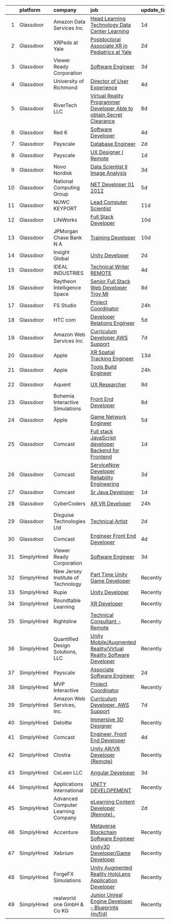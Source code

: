 

|    | platform    | company                            | job                                                                                                                                                                                                                                                                                                                                                                                                                                                                                                                                                                                                                                                                                                                                                                                                                                                                                                                                                                                                                                                                                                                                                                                                                                                                                                                                                                                                                                                                                                                                                                                                                       | update_time   | location                |
|---:|:------------|:-----------------------------------|:--------------------------------------------------------------------------------------------------------------------------------------------------------------------------------------------------------------------------------------------------------------------------------------------------------------------------------------------------------------------------------------------------------------------------------------------------------------------------------------------------------------------------------------------------------------------------------------------------------------------------------------------------------------------------------------------------------------------------------------------------------------------------------------------------------------------------------------------------------------------------------------------------------------------------------------------------------------------------------------------------------------------------------------------------------------------------------------------------------------------------------------------------------------------------------------------------------------------------------------------------------------------------------------------------------------------------------------------------------------------------------------------------------------------------------------------------------------------------------------------------------------------------------------------------------------------------------------------------------------------------|:--------------|:------------------------|
|  1 | Glassdoor   | Amazon Data Services  Inc          | [Head  Learning Technology  Data Center Learning](https://www.glassdoor.com/partner/jobListing.htm?pos=127&ao=1136043&s=58&guid=000001819ec33a90aba4176305966c6a&src=GD_JOB_AD&t=SR&vt=w&cs=1_b58d51be&cb=1656226004059&jobListingId=1007962171167&jrtk=3-0-1g6fc6em6i6jg801-1g6fc6emok262800-c3cea58844fc9066-)                                                                                                                                                                                                                                                                                                                                                                                                                                                                                                                                                                                                                                                                                                                                                                                                                                                                                                                                                                                                                                                                                                                                                                                                                                                                                                          | 1d            | Remote                  |
|  2 | Glassdoor   | XRPeds at Yale                     | [Postdoctoral Associate   XR in Pediatrics at Yale](https://www.glassdoor.com/partner/jobListing.htm?pos=105&ao=1110586&s=58&guid=000001819ec33a90aba4176305966c6a&src=GD_JOB_AD&t=SR&vt=w&ea=1&cs=1_73b2371c&cb=1656226004056&jobListingId=1007959266389&cpc=AECEB822CA110EBC&jrtk=3-0-1g6fc6em6i6jg801-1g6fc6emok262800-e38aed6658d86156--6NYlbfkN0DPP40qxCL1qHr2raDLGuMWoeEWW_SwjW5mDaOAY4nlu9E2GcsJ9CnuIG3CCGKMyfTqlGKchqxjCHb1uDXaRe5Qj7Qr1pOvBKey9YZm2rNt4nbX7rtpyk6s6qE3Ok5CMgcS8lvveLmjj993SCWOteAvAFBCutBKNaHyHIGwvpd07UwM5ixpzKiHPeFJK4dXO_TtEz1R7WhiYqk6OiFOiKx4oarzWxaPhpW5h-Jk6pCOkbdWzY7kCMKlK-teQdFXgn6LRoc9izMNaBBywvYy_laci-y2SEb1xH0GDC_Fhm-Li0LYOnRsGyj57X-SBDylk3dIIAJezM40-aP8bTcL4MBQtU-r9mGd3uDt6QH4xC9mU8U1F0Va4bt8ZwdI81yKW9ZJed0pTwME1i98VKJSXHYEK1H8MuaHg-FOPJrAkNJoY5DqhGn-BNdR2kt8dkHz3xueiJ6wd_n-a0Zw_vyNhd388bPzTaKEZxZ2_d6ozFugWuoUv4tSnoeo0SHSahbSv_ubJi-WdT14f4lTz7LfZfEEElblNYjtVXo%3D)                                                                                                                                                                                                                                                                                                                                                                                                                                                                                                                                                                                                                                                                                                | 2d            | New Haven, CT           |
|  3 | Glassdoor   | Viewer Ready Corporation           | [Software Engineer](https://www.glassdoor.com/partner/jobListing.htm?pos=102&ao=1110586&s=58&guid=000001819ec33a90aba4176305966c6a&src=GD_JOB_AD&t=SR&vt=w&ea=1&cs=1_afd6073c&cb=1656226004056&jobListingId=1007956937544&cpc=71D4EE06E32D485A&jrtk=3-0-1g6fc6em6i6jg801-1g6fc6emok262800-b14a5439d162e9cd--6NYlbfkN0DWTqyOufc63qST1NVjci59GSIBr6Mm3uFeI2AzSXhDx4MF9Cz_liLfHImpTQB3O1J8ea1lJOQVEDIWZls7U9xEt_qAtyw256Tse0h14N-JyRwRH2ZGfPidPf_qR758WXP_q73MtLFl8dXlr72WXD8-zok-xpP212Nop2eSPZY6Uah286RZFEQ1YQYy0mWEDqtQyRU837eFfqjI3AYE7SxkBSCBrpTcQP6F-pvirnobdSJMvrIgkC3C1O2cjbTdNtBfd_tHT-KMAlOouHGwC39GOtDvgdrV6r4pEeM2Hatz9UD6rhQzn_A7xaL2_bNFyQ0NAUqawixWuEsqz9DpPkpRmcmB0seJ2LAl7LQlr9n8cfsOH25NNVdDzu42Cq1Fut_sqohuSfLGoofOMgdKS74ulNgfewp9kE2zYLz6r99mYD_IlxRD38hZFfYOfHz0VsoVLNu_K-P0ZIv2mtcg6wDjb8koNkemXKMaOfguF1YJe8JioVLbc89v8I3UbMjzVO-Xjoy7emyb9A%3D%3D)                                                                                                                                                                                                                                                                                                                                                                                                                                                                                                                                                                                                                                                                                                                                                  | 3d            | Texas                   |
|  4 | Glassdoor   | University of Richmond             | [Director of User Experience](https://www.glassdoor.com/partner/jobListing.htm?pos=106&ao=1110586&s=58&guid=000001819ec33a90aba4176305966c6a&src=GD_JOB_AD&t=SR&vt=w&cs=1_57ec0670&cb=1656226004056&jobListingId=1007954117905&cpc=0C1A14C72F2C651E&jrtk=3-0-1g6fc6em6i6jg801-1g6fc6emok262800-771d0023974eab36--6NYlbfkN0B4rZm5z_hx-StMuau8L_CkQ17CUpFrlepinLuWzihKphy1kiApdNXPq3ZpdG0xZlf1-pyFWeAAXZGOUD6w9b-2gYP5Myx6w1UT90C_GmXSWg5semNHohO0YWfENyvWMfKPMpP5fdOu03ilHdHWgCfoWB1HUelTH3clme6oiOKy7bN6OCeADrcnR4RN9JiBepkt4EmKxoVGSiJbj8_hdUzn6A41zPyuWGxlVjkikt8OdY5WrizIIEmoFIFLqYMqLdUCFHkqSC996Ck8FBBvHWjFKrC_b4v73Gt-kdZ6pZqnTbamV12s02l3sNYo9ulbwokX2EP1v-I0_KBhN-LLiroT5c7ODpx0wSPeKB6tAMcdyAyfPRBYqrfJo8N4KYwEGm9gTXL-D1moT-UJ1osE0NE3QvtW_OQiw3Y_fyeBdduWm9R5yRw-xeqcg6hXvyygn0Q9nk_8QWk2oydclcfHfGuD33qK_RDHMVMD5BEmdJOJ2ILLp8smYXDz69VvUd_u3XpIcQ4uN03FnAm13HqwVgtEaOT10xyougRoIJMFHCvgCmDKN3lhU44Q)                                                                                                                                                                                                                                                                                                                                                                                                                                                                                                                                                                                                                                                                                                         | 4d            | Richmond, VA            |
|  5 | Glassdoor   | RiverTech  LLC                     | [Virtual Reality Programmer Developer  Able to obtain Secret Clearance ](https://www.glassdoor.com/partner/jobListing.htm?pos=117&ao=1136043&s=58&guid=000001819ec33a90aba4176305966c6a&src=GD_JOB_AD&t=SR&vt=w&cs=1_61545e55&cb=1656226004058&jobListingId=1007947928122&jrtk=3-0-1g6fc6em6i6jg801-1g6fc6emok262800-9c6357353cf3140f-)                                                                                                                                                                                                                                                                                                                                                                                                                                                                                                                                                                                                                                                                                                                                                                                                                                                                                                                                                                                                                                                                                                                                                                                                                                                                                   | 8d            | Goldsboro, NC           |
|  6 | Glassdoor   | Red 6                              | [Software Developer](https://www.glassdoor.com/partner/jobListing.htm?pos=103&ao=1110586&s=58&guid=000001819ec33a90aba4176305966c6a&src=GD_JOB_AD&t=SR&vt=w&ea=1&cs=1_aacf697c&cb=1656226004056&jobListingId=1007954506966&cpc=76BDADE3D6D9A820&jrtk=3-0-1g6fc6em6i6jg801-1g6fc6emok262800-5c4ab0b83e9db3fd--6NYlbfkN0BKgzQyzTF1Q9mOsR1amaS-juVGLjHt5Cdom-gEF9y-xS0Vel0hhr33OUoAFojkZTzCCxyAhIwoQ3SKk3r6crmKD9iTbnHnckuIkOAw5our6bD3BudqyrmfNQD5cy0RhvJxJo-ysTYFanxeGh09IpdfdRulBhDWqkk0Jq2ImeYR9SWRM0iCMeUKtOM3fPJzZTp9iN1ma-SQdE-6Hx9NRaqf8FyPNGvCkqG7RCZ551UmoKR3W0QaBDx82BBzkBtOHvOYCeT1EjNViohMho440ikoAcB9CyFn6E2vlXCzhE1Be7mmjR7p76qj_W46milQcU5mVC3CyyMu8wFaQ6BtSwHitNO2Cq9DuWOZw1cryyWZgvEIiB2RnkaYSTc5HiDeZEPEkX032BXNxK0rLGeIlQFzNRDnOoJO7UemoeKUKzRpa3kWSRqRRyZSR0Xp-Zp_EtZI_xPi4MOkfACzPiCfEr2w5g6aUhgh9KMw8VuMmPbgVIm3q8W9kl5RoA74xC8eviI%3D)                                                                                                                                                                                                                                                                                                                                                                                                                                                                                                                                                                                                                                                                                                                                                               | 4d            | Orlando, FL             |
|  7 | Glassdoor   | Payscale                           | [Database Engineer](https://www.glassdoor.com/partner/jobListing.htm?pos=122&ao=1136043&s=58&guid=000001819ec33a90aba4176305966c6a&src=GD_JOB_AD&t=SR&vt=w&ea=1&cs=1_5f28dcca&cb=1656226004059&jobListingId=1007960820882&jrtk=3-0-1g6fc6em6i6jg801-1g6fc6emok262800-8b105c04726fb1eb-)                                                                                                                                                                                                                                                                                                                                                                                                                                                                                                                                                                                                                                                                                                                                                                                                                                                                                                                                                                                                                                                                                                                                                                                                                                                                                                                                   | 2d            | Seattle, WA             |
|  8 | Glassdoor   | Payscale                           | [UX Designer I  Remote ](https://www.glassdoor.com/partner/jobListing.htm?pos=118&ao=1136043&s=58&guid=000001819ec33a90aba4176305966c6a&src=GD_JOB_AD&t=SR&vt=w&ea=1&cs=1_ca7059d4&cb=1656226004059&jobListingId=1007962812258&jrtk=3-0-1g6fc6em6i6jg801-1g6fc6emok262800-f55cb0c124855ff5-)                                                                                                                                                                                                                                                                                                                                                                                                                                                                                                                                                                                                                                                                                                                                                                                                                                                                                                                                                                                                                                                                                                                                                                                                                                                                                                                              | 1d            | Boston, MA              |
|  9 | Glassdoor   | Novo Nordisk                       | [Data Scientist II   Image Analysis](https://www.glassdoor.com/partner/jobListing.htm?pos=101&ao=1110586&s=58&guid=000001819ec33a90aba4176305966c6a&src=GD_JOB_AD&t=SR&vt=w&cs=1_f46a8c56&cb=1656226004055&jobListingId=1007957685553&cpc=5F8B9684766EE3AF&jrtk=3-0-1g6fc6em6i6jg801-1g6fc6emok262800-4aafe7ea5fce443d--6NYlbfkN0CwTb2KBSy5XqLXEHj5_mYBmDWKOk7XTvk_LICJOppi7cB4B2F4ZeEB2sl2BCaugXbBE11wbmo461gY9Jpnt0hb0w2VpnDrneSjfQjHs5s8D-V3b-BUuoYO_jc7C5ko7rCxtQGcSyS4LchXqDOQFF1q9ZXbf7VnOAQGmLCFSOcJHY6GtRR-Bd6d432Be-J4yHtOo-IgnTRcGEX-n_kwXdAoHdiQ2LVmDptx1XlQKuE18tAr3ynyMHvGzKefRHznWIgHS3-rI7D4KNZJMryi2oiTYXq_JaAcMLj37uPxGSmjxIbOpkrcEcULDi-1Y8cgMygd1Whab3nNoqL8ze3Yb9xBAl3CLF-Rn7eTztA1hzUk2pAwVFilNCZUiPedXbQVGRD93XdsQ9ENMFLBwqHR_QvKfkVaqLfc_hc4w6i3aMq3kJTLP1Ng123FdUf2zcHksirj9GSlXX7uUPBIcJQBiNJq8NNaK9zh6IjiFq8EibYIJyuQWhjGKS9o4MzE3nN2xP7mQP_YO8Yvw848PGSd4onmv1PCqllLaT1_z7mLI8lU1hdrH-_rH4QijkpS7gA2en4e6OewRRrkhd2id0EuBCS-Pgy-hfUCWrR8ho6uUxWy3_SQuZXSzm9OXiJYj3Slmx-XXwcjyXNmPc5IUIRxL_dlKWwbfhyt8oFX1O22bk45Rw%3D%3D)                                                                                                                                                                                                                                                                                                                                                                                                                                                                                                                                                                      | 3d            | Lexington, MA           |
| 10 | Glassdoor   | National Computing Group           | [ NET Developer   01 2012](https://www.glassdoor.com/partner/jobListing.htm?pos=110&ao=1110586&s=58&guid=000001819ec33a90aba4176305966c6a&src=GD_JOB_AD&t=SR&vt=w&ea=1&cs=1_09043c3f&cb=1656226004057&jobListingId=1007951674122&cpc=E773D000C9BC26FA&jrtk=3-0-1g6fc6em6i6jg801-1g6fc6emok262800-a83c62fb8bbdef4e--6NYlbfkN0D1IdhwiI-MbYliDxlkdzQl0PwcHEIzV5bYyrHGTsr8-C9iLEpciUiPq-bjpQ6SnwtQcFq7KNC6NOsOp3LWmvo9ZW_wewQGwjYMAdqZshQEUYnc2qLTmZxyVBF0C44-4Gia_9lGP7xeiMxFZDTkzjjHZqU0x_3lxf7Ukou1Lp70WqOGAH1YypQy91w4OOjnNj78snwI7emaqI7PGGzh3NyVm7_gjPRKsA8c5BntZJnv6EZZXOQrn3cpnJKKc7IH2lHfEjP2zOjgdozJwAWoOxYtbTcijsGPPA3-h4Z4OBjnhBCllUN2-HtoGNoDcC5j-Z8CI7_8NYmLfx3gsC4Syd28T2ICkoEyG7-3b9rm4TJN8YGBF2Wy7eEvi8-29ZV5CpoYg-WRyzbO14HIIUnCVNertUucF6fEe9qw6Cot7T5kB-j6D2MbYfKJKVzu9BLaR5559np1zjJ6bQJGnhy0utv6Wp1ACaaRlR5IAyUlau80D_CaHrpbQLfplTSaEDcU4L8%3D)                                                                                                                                                                                                                                                                                                                                                                                                                                                                                                                                                                                                                                                                                                                                                         | 5d            | Cayce, SC               |
| 11 | Glassdoor   | NUWC KEYPORT                       | [Lead Computer Scientist](https://www.glassdoor.com/partner/jobListing.htm?pos=123&ao=1136043&s=58&guid=000001819ec33a90aba4176305966c6a&src=GD_JOB_AD&t=SR&vt=w&ea=1&cs=1_bd9e88b7&cb=1656226004059&jobListingId=1007939664650&jrtk=3-0-1g6fc6em6i6jg801-1g6fc6emok262800-c1ad3486c53b9f0d-)                                                                                                                                                                                                                                                                                                                                                                                                                                                                                                                                                                                                                                                                                                                                                                                                                                                                                                                                                                                                                                                                                                                                                                                                                                                                                                                             | 11d           | Keyport, WA             |
| 12 | Glassdoor   | LifeWorks                          | [Full Stack Developer](https://www.glassdoor.com/partner/jobListing.htm?pos=128&ao=1136043&s=58&guid=000001819ec33a90aba4176305966c6a&src=GD_JOB_AD&t=SR&vt=w&cs=1_d5ec9560&cb=1656226004059&jobListingId=1007942257419&jrtk=3-0-1g6fc6em6i6jg801-1g6fc6emok262800-6edff205a2a916ac-)                                                                                                                                                                                                                                                                                                                                                                                                                                                                                                                                                                                                                                                                                                                                                                                                                                                                                                                                                                                                                                                                                                                                                                                                                                                                                                                                     | 10d           | Remote                  |
| 13 | Glassdoor   | JPMorgan Chase Bank  N A           | [Training Developer](https://www.glassdoor.com/partner/jobListing.htm?pos=126&ao=1136043&s=58&guid=000001819ec33a90aba4176305966c6a&src=GD_JOB_AD&t=SR&vt=w&cs=1_93832de3&cb=1656226004059&jobListingId=1007941149440&jrtk=3-0-1g6fc6em6i6jg801-1g6fc6emok262800-58b09b388ea80859-)                                                                                                                                                                                                                                                                                                                                                                                                                                                                                                                                                                                                                                                                                                                                                                                                                                                                                                                                                                                                                                                                                                                                                                                                                                                                                                                                       | 10d           | Chicago, IL             |
| 14 | Glassdoor   | Insight Global                     | [Unity Developer](https://www.glassdoor.com/partner/jobListing.htm?pos=112&ao=1110586&s=58&guid=000001819ec33a90aba4176305966c6a&src=GD_JOB_AD&t=SR&vt=w&cs=1_55893eb9&cb=1656226004058&jobListingId=1007959912191&cpc=1FDE87803EF93CD3&jrtk=3-0-1g6fc6em6i6jg801-1g6fc6emok262800-9aec773520a3c8c1--6NYlbfkN0BKkHZu3wF05EeDimN_p6sYpKCMArvwa95YdH7UpkaBCqc7l59Erwqc8k5OPkyY3j0GgSW_KiATkcz7KXlq25p7Y-Zf1saejdkGIHOpGVdSyzkwKiCe2ztTa2RM8FaKRvlTv4f4lbwRgpJE5Qp3WCfh920RtL3EswtUeUADICw8rrFrDaAsgC6v1xfvizXpWnZLzT3mC12fq9vs_SFpCGL9-7K2lgkiit3XlK7ZjecoyIdgl8bXMPSfbS3QS85aVoPfMXWEFHJEM7GmyxHNu4WH-W9WjM5BT5yun1pz2It4ICg5FBZf7LsdK30S5AAR53Ir8cUA45GXiwIUz_Rmw7SI8lcU5JLMKcXXYIsQM4YH4gLHdNnUp3MZNYuFY5kvF09A5YJTCxKTtKMXLwIQSxs9MqlQhuMUBajonkjzUewZgQat6pz4plzbu7o-xJnhXhW7u0z8NRYhh5gPmolAulfDk6vwAJfnwiD64MrOLKnP4rckFxde8WIp)                                                                                                                                                                                                                                                                                                                                                                                                                                                                                                                                                                                                                                                                                                                                                                                     | 2d            | Saint Paul, MN          |
| 15 | Glassdoor   | IDEAL INDUSTRIES                   | [Technical Writer REMOTE](https://www.glassdoor.com/partner/jobListing.htm?pos=115&ao=1110586&s=58&guid=000001819ec33a90aba4176305966c6a&src=GD_JOB_AD&t=SR&vt=w&cs=1_ce2367b5&cb=1656226004058&jobListingId=1007955352928&cpc=2CAED5C921A5F994&jrtk=3-0-1g6fc6em6i6jg801-1g6fc6emok262800-7e29d85f7c0862b5--6NYlbfkN0DrBF_zyngNjhBDtwzdBOfZtDHO81PL-xpvarob0pvLjpjgX4PZ3iaOvCSk71p--P03UgsnBMm1VfG0c_7d9-5vNfrz7wQQGM8EAP5_rR0EHrySvPE8-VhIsIMPLAjjaumV-pKonP-r_VepsAtz4DZ90SLDPwmR6OiF1obYVnjt7YJDNDFTbQ_ZASChfhDlDPhCoNtVOIVyNvFF4olaMRZyAhq3gLdQ-xvYb_HVzBSz-cVVa9VsNchJqLpUwItKDNqwWoHSMC57FiwQNChHHxPk1y2zwxIg5i7nybPxuS1SdJQaAC44ettiuR_qhBropmzf-VoILKodmUbgG-Q_KQmNO4r_Xn1QU0AjgYY8uZ9EmnxvjQU773Eu7obyBDD7S9AhiBhBHNClx0e19v5q9JbCq7aqECJW48Pz3fjPqtw-CsT1lHhhk5cXbL7FSTbu_FESoa-Dk7PlIZEi3O6RQP4AJp7pQsjsiI6QA5bj3i-DkujU4FniaDi_rzE9PlrDpr4enSh-4SmvF0czWYWq1aD8wwYRGrnCtu6sSdd4zLoFoPaIYYO3tTEYkMOjcdfKJLUNAnDHKEUw-77FhO3786uLgLvb_ksddtLSdqTc13SZLTA0-GA3SSSnYpo1mxKezBdMjV-KBjGxn5J48F2s9svYKzy-Xq1qsaqowokbChcm3UaBIlPLq510XYFz5PXBxhWFnvJ1O_crlVSao20dXd2y9rt3Xxh_TSLg939nRGf7ig%3D%3D)                                                                                                                                                                                                                                                                                                                                                                                                                                                                                                                 | 4d            | Sycamore, IL            |
| 16 | Glassdoor   | Raytheon Intelligence   Space      | [Senior Full Stack Web Developer   Troy  MI](https://www.glassdoor.com/partner/jobListing.htm?pos=130&ao=1136043&s=58&guid=000001819ec33a90aba4176305966c6a&src=GD_JOB_AD&t=SR&vt=w&cs=1_ba1c3f05&cb=1656226004059&jobListingId=1007948448128&jrtk=3-0-1g6fc6em6i6jg801-1g6fc6emok262800-dd0f98786c682b0e-)                                                                                                                                                                                                                                                                                                                                                                                                                                                                                                                                                                                                                                                                                                                                                                                                                                                                                                                                                                                                                                                                                                                                                                                                                                                                                                               | 8d            | Troy, MI                |
| 17 | Glassdoor   | FS Studio                          | [Project Coordinator](https://www.glassdoor.com/partner/jobListing.htm?pos=121&ao=1136043&s=58&guid=000001819ec33a90aba4176305966c6a&src=GD_JOB_AD&t=SR&vt=w&cs=1_28f38344&cb=1656226004059&jobListingId=1007963276810&jrtk=3-0-1g6fc6em6i6jg801-1g6fc6emok262800-e48c511e85bf89fd-)                                                                                                                                                                                                                                                                                                                                                                                                                                                                                                                                                                                                                                                                                                                                                                                                                                                                                                                                                                                                                                                                                                                                                                                                                                                                                                                                      | 24h           | Remote                  |
| 18 | Glassdoor   | HTC com                            | [Developer Relations Engineer](https://www.glassdoor.com/partner/jobListing.htm?pos=120&ao=1136043&s=58&guid=000001819ec33a90aba4176305966c6a&src=GD_JOB_AD&t=SR&vt=w&ea=1&cs=1_91235fab&cb=1656226004059&jobListingId=1007952556572&jrtk=3-0-1g6fc6em6i6jg801-1g6fc6emok262800-cccef8cdfe89aa77-)                                                                                                                                                                                                                                                                                                                                                                                                                                                                                                                                                                                                                                                                                                                                                                                                                                                                                                                                                                                                                                                                                                                                                                                                                                                                                                                        | 5d            | Remote                  |
| 19 | Glassdoor   | Amazon Web Services  Inc           | [Curriculum Developer  AWS Support](https://www.glassdoor.com/partner/jobListing.htm?pos=119&ao=1136043&s=58&guid=000001819ec33a90aba4176305966c6a&src=GD_JOB_AD&t=SR&vt=w&cs=1_02979b33&cb=1656226004059&jobListingId=1007948569854&jrtk=3-0-1g6fc6em6i6jg801-1g6fc6emok262800-babf0940e10045d2-)                                                                                                                                                                                                                                                                                                                                                                                                                                                                                                                                                                                                                                                                                                                                                                                                                                                                                                                                                                                                                                                                                                                                                                                                                                                                                                                        | 7d            | Remote                  |
| 20 | Glassdoor   | Apple                              | [XR Spatial Tracking Engineer](https://www.glassdoor.com/partner/jobListing.htm?pos=129&ao=1136043&s=58&guid=000001819ec33a90aba4176305966c6a&src=GD_JOB_AD&t=SR&vt=w&cs=1_30d53cff&cb=1656226004059&jobListingId=1007935022285&jrtk=3-0-1g6fc6em6i6jg801-1g6fc6emok262800-41b408caf81c6eb2-)                                                                                                                                                                                                                                                                                                                                                                                                                                                                                                                                                                                                                                                                                                                                                                                                                                                                                                                                                                                                                                                                                                                                                                                                                                                                                                                             | 13d           | Cupertino, CA           |
| 21 | Glassdoor   | Apple                              | [Tools Build Engineer](https://www.glassdoor.com/partner/jobListing.htm?pos=114&ao=1110586&s=58&guid=000001819ec33a90aba4176305966c6a&src=GD_JOB_AD&t=SR&vt=w&cs=1_78a9e599&cb=1656226004058&jobListingId=1007963574771&cpc=F41FEAB56D215062&jrtk=3-0-1g6fc6em6i6jg801-1g6fc6emok262800-6bb5199b3cf553e8--6NYlbfkN0BvKrLyj5gPmtZO9T8euul8TCxuuKNOtzRJOomxnwSEodTz2Bc-sPZlbtkML8D-m4oRcZdu06dQE8RpwzfpVscTY4g8Sv51bIiUj8j3B_kei_-TbQROj3SrvlzvqY9kgq0_CqGsSROS0Fq6Wew7OaeAmHWWKL2cz8jZFrBDzq6qfc_x7XhEneZvYlVK7DFFdsG8i6pHszVusyanKu0Dr-IwwlpqlU1Dxrq_jUCoCIzb3XgqwHiN_OhnO7YGmENgc0YiXY6uC4exqvOFhHcHLKdQonw1P6w-IesOyfl_uelgpvj51bXv5c50MlqAn7Pl6uODCGYtwPDP_1Xd7NeZlhbI_TSFohKpgWAfeSF4w_ZtTw1RRiLLqoQWeneX5MqRpVu6o7BAUvjsEhptpEK9NW1eWTsmzrPbGpBEFc-0LKysWxJWb9Xg4zOhTRmNglM5Pbd1LTDT_jfc5h6Wlitb2tfLtFIgOj5VBZZMmtnxpUQWSO3eqjE0WBHg6FXR7r6uknu7q7UcjNP0Arki2Mb08icXZjB_8gwiqw677sWG9dvYk1elQ1tTAi566c6xn4BB6Em5JpCGHXxy814-NSh9hM8wzt9XteQ8MmMsiFa9rSHQ3ZRo1pUDaPtbgsRve1HY92Z6hWKNe4Xv4Nap-ckmCzMi11o5fkdNPCY5Xu3Qr6bcJuhJ-c_RcSA-OOWk2YJDHl-KItxd1DA9mHv5GzcZOdNlsTbrVbQKOCOVNxHzbk4mfUiVcAOq4AEASoxRmmk6dG3_SdkZgu2oi6ERZTqWjKlTvUOZ9_b7aPmfeq19DrUTuwEzTVdBroh3ZC9dHSGm_yCyNETuCiTHKSq_zvFj4K4BUXBW6pGNSuLzbAI8BKZgTvw-7f705Y9co9ppWhO5YP3D-YOIWzcMxeunEW5x8-vdQZtJv7wmvysu7yzfStOrL4FYiQsG_3L9EjouGpNL4dc%3D)                                                                                                                                                                                                                                                                                                  | 24h           | Boulder, CO             |
| 22 | Glassdoor   | Aquent                             | [UX Researcher](https://www.glassdoor.com/partner/jobListing.htm?pos=116&ao=1110586&s=58&guid=000001819ec33a90aba4176305966c6a&src=GD_JOB_AD&t=SR&vt=w&cs=1_7e768b8f&cb=1656226004058&jobListingId=1007945516155&cpc=AC285F3A3ECA6BB0&jrtk=3-0-1g6fc6em6i6jg801-1g6fc6emok262800-b0be8995afb4ccbb--6NYlbfkN0DMrcEu7yrtATojKJA7cEzGQ3FdRGWLh0CZQInL4ECGI9gD0Wolx9R2v-Aex0-GK044TPwgLq_FLshvq3tg_BAMrhxunZU4iWDqBFu2I7roCWk0nRVEY09LxS4C_Xaq7zRow4qixWmywHHWaSPJuVMMl7Bwmn0UFQBQZGnx9OvGzXEUwqvvcDFmXbgnIjdvLFcwZ6Z5D4nPpgPBaZyn3L2BT9N1WTKsdmOzAahOpAc1-P2qRA_LX6T7ihyhyrB2wEP1I85xvOakt1RWoAcS0q2udbArp0DmWJz1MsuA7681VDehdQjWB_ls6kFbdjaZ4a4m_wiH-HvjvLLt8L2uBJua5kLJBd52D1TJbzp3Moif4CrdyfTK-7lQ7ZVxuK7Vl5EUi4WPGIlc8pGwK1uPcMexDUzhgSTV97x4iNxQ8C_ZIGIsgaaOIvJUzMoQiL-Ii_yAj57ZBY7Jxw%3D%3D)                                                                                                                                                                                                                                                                                                                                                                                                                                                                                                                                                                                                                                                                                                                                                                                                                           | 9d            | Redmond, WA             |
| 23 | Glassdoor   | Bohemia Interactive Simulations    | [Front End Developer](https://www.glassdoor.com/partner/jobListing.htm?pos=124&ao=1136043&s=58&guid=000001819ec33a90aba4176305966c6a&src=GD_JOB_AD&t=SR&vt=w&ea=1&cs=1_819b1585&cb=1656226004059&jobListingId=1007947959648&jrtk=3-0-1g6fc6em6i6jg801-1g6fc6emok262800-d25e95c7c97297aa-)                                                                                                                                                                                                                                                                                                                                                                                                                                                                                                                                                                                                                                                                                                                                                                                                                                                                                                                                                                                                                                                                                                                                                                                                                                                                                                                                 | 8d            | Pittsburgh, PA          |
| 24 | Glassdoor   | Apple                              | [Game Network Engineer](https://www.glassdoor.com/partner/jobListing.htm?pos=113&ao=1110586&s=58&guid=000001819ec33a90aba4176305966c6a&src=GD_JOB_AD&t=SR&vt=w&cs=1_c3eb9083&cb=1656226004058&jobListingId=1007953181142&cpc=654405A9B1E0A9F5&jrtk=3-0-1g6fc6em6i6jg801-1g6fc6emok262800-931e1812892ce7cc--6NYlbfkN0BvKrLyj5gPmtZO9T8euul8TCxuuKNOtzRJOomxnwSEodTz2Bc-sPZl29JElYHfcoRCMqvYUtquR5uqjCEaU_1czYpmMBoUHDEJVd-07kPstOWGeQFZewkj5scNYBlAISW75VdD7II5XvnHZBBguJMWvDv5C8EzMDC2y9flvZ0cPQHj4ZtpZ-ockJ24eWtvvn3IjZJISu0FN3l2crCniUkKRZtxHDjpeWidQZX0xO5zKgwyav8xCNjg_qaQRElyRmCpiXVhVjGotJaFK38SNQL_0nzvhvplsYodwLqzJUv28axmvsj3lKw-2c8f0krx98nyMAv2DlhxoeMs6w-c1dN8Vpq48Sd24blzyaKjggeoqbgvPY8v2IHKxhA9YdIwtfQc3xsaTLeO0Rii4pNjW4egqSafKxXtPIVI3SfE2ahJPLgNihgQaSsJ9YDhWARC-k-NKqfbINVnRFEMqNUtGosGhpVAx_WGuslwGoEGrvFrbV8Hx75UB75vgiZiGg-lnuEJweEToGEtqSdgqZuIwrehbtW9LIGgZppttKcwDB1fu9mjapSQ_60xN76I_y3ZW7dFOX3eogxKtdzmbcdrQwEez7CMBHsn9oXYA1BYU60yVvpyD60QbWXcezW8gYd6WzDhabDNL8w8zvQX9y-zVNiPeJ9lGFYfAwbFuPByU6r52Vq9UblvznGACCPQgEm4aoB3PMMDsS6SKLuZEoQB4h2q7SRVjLnuX4EISa8PJoYeo45OBwx8T_3ExUEGIB6Vvn7hS1MXho9Sm-cBXqrj521j6zOviJUYoPK4NF9fVgGvy4pQS-YTFkqUAOrZuTuOrXMKb-63WuLwpndQR2ga6qZVT8v3-KiD2-K39MOoiE3mPQfFs1MzT_3ZMGoXI4Z1mtRXgB8Bf-2ns1PKOdhKLMPNALqkyi4CdHzw3we1akfSHb5yfkVNe2yVOoUiMFHQ91GRDp5H-ibreg%3D%3D)                                                                                                                                                                                                                                                                                   | 5d            | Culver City, CA         |
| 25 | Glassdoor   | Comcast                            | [Full stack JavaScript developer  Backend for Frontend](https://www.glassdoor.com/partner/jobListing.htm?pos=107&ao=1110586&s=58&guid=000001819ec33a90aba4176305966c6a&src=GD_JOB_AD&t=SR&vt=w&cs=1_5a3f5109&cb=1656226004056&jobListingId=1007962513891&cpc=7E331B339EFC28D0&jrtk=3-0-1g6fc6em6i6jg801-1g6fc6emok262800-7c172bbc971df9d0--6NYlbfkN0Cj-KmZPsf9w80C8b1WzNVrlanjD2SXJjxuCbUWHsXPZlTAgGmdtIUzoKTi6fK6WvaUf39ekFPA7a9BaEkmMaE0FhrvH-SezrB2yTfolnkLmwX30Ck6IDElmp8P_gB8OSeDh_3ogdgdeDdLnB2-riWHtHZ933HasnbmzRrt3VZu2Yh-oZ4J74gmUVVIuZSGJU7hyNHDuasFb2s8SmaKj1NtBCjn2qvWCtvpJcymqGI85gB7-dXGKpUSGe3KnTC7t75Qm9kDVYSm1xLXDdHz3AFuV4qs1Rk8tRZ1i-HkEdQhZIBL5rF0r4I0Mg5JnB3DnBV0QLeQkQusiztwYEdlPzqS3vOXDjnrIe66JUhoWtTVCYTL45YJjSkWiTSHVnKgfuwiij-OjNlofu-pAo_bNJdIlU993czQI2yAi44iX9lDxju2cjvslvlXLol95hSRoVoVMYEPl1IoASj7CrKec1YnsxqVE1UyJzSfFBMXaVHbWSDG_9knAuiRtsaIylz2mDzO97s76p0yXNE73Rsoy2ExvdsobN7Kv4X6Qu86a9bRdC29Qs8sGCF2ugUWBF-6Yn3MSgTaTwHqo4lzTt_mGxolq5yJNsFsxXvlStpv5FMhW9i_04BG2tBplQRd430977G4D7YscySCRXct2wvmrAfQ-Hs0fIaSmVOaYWRJbM2vFZctMkBIE-M7OxYQeYWyAnCTBPEFlNqd0yf6sMKKSt4adeZG-8f12qhNTa9GLlaIVPZUB_d2A0Y4XDEy9YtXU6O9TYdcL8hO-MgYHrJCz8zWK9BltUO4AV4mVB6gScPzsJDrqW_e0ypMfWSlpWC1qHY5jpbKJ02-YmUYJyNnkaHqNpyOpKyr4n2L91MWDeHnFsmoDn3arEyynVQhCwsNvIE7mOsuOTfo9ok3FusoB_L4rbf8ALNx5f4V1S6QMhrtv7UWit9aiKQWFE1AqeSusWngGkOsG9hDKjhaDUdqhW0QsYoToqT_KgsUXPClFH2SdTLjD6ZL8eGZtvGc6HKHkARFjg-rIBv0G-w1R8eRKDrNZqBCS3FCYyzKblrNesThIHdunyqn3viQEXYbbCXgrFqNCKSyqIX8lOKlwBxmTjzdYi62sM5jhK7gWt02lCqaM6EMAGEhvcHGuZ9e3KUm3e2bknybwD1-w0MN2oeF3AE7UeYlCXxirYxixkzKSPpyFb07SUIV9MFf751wXZ4QFt4%3D) | 1d            | Philadelphia, PA        |
| 26 | Glassdoor   | Comcast                            | [ServiceNow Developer  Reliability Engineering](https://www.glassdoor.com/partner/jobListing.htm?pos=108&ao=1110586&s=58&guid=000001819ec33a90aba4176305966c6a&src=GD_JOB_AD&t=SR&vt=w&cs=1_7d3c0ff8&cb=1656226004057&jobListingId=1007956535344&cpc=6EF74AC2F94C1840&jrtk=3-0-1g6fc6em6i6jg801-1g6fc6emok262800-0869d8e598b9c75a--6NYlbfkN0Cj-KmZPsf9w80C8b1WzNVrlanjD2SXJjxuCbUWHsXPZlTAgGmdtIUzoKTi6fK6WvZnHBW81QmuW9D2Ko3NYgIEEY65rKYS1RgQ7Q5fy1dSSCrvH2OuSzDMcsZLYzlhZItekkRmZZcegbpXHAFX7WZ79qG9Sz29DfznZGwzesnzAIHhaqNXRHx_4oCCYQcCE2hSytNOOmr0oqPaLP2XiDdw4gO44vQR9NiT6GS6JNG1h1pujt0VIX6XYs6ClI0KLyrWw1qHHqLQeHitstor3TSyhkf3MBWmWrgMzt-S-yi2CyF75me6feWpgzL6PyAx5jD6-aKNaUltySW3PXfeHxYknLLLVdlXxSTnoaUw5U0D7ck6DAcTQvzn8l3I5OuFl7xyG87eQOMiJ4apk8h4ynhhfz9lIH7yBc9cYWhCC47AawnmK__uNyncOTOUJJIzGbsFgj0i2usA2byBoS_SfW8synkU1zwdxw2CpYhuFFRA06H9fj9E0y5Pm_dFA2jmDnmb5cf7VJSpAa-r1gf4mWhtSx30ZbXa5L6cIiTe0_djCmpqfdOZQbrxFTD7uC-j9ji0WOpuWN3RYJHKisayDKcI3MSoGJuD8KKDjdjCDn7pFH2RMri5GsM7sUOVGr2NSG0gSxcdoSrbw540QWIOBz8cunbGgqf_c7UWIIjpHZuqMs_Zaqc08zCrl0OmDidaj6oHcggrLGRJ9RXADg2FiTlw_T3dBQEuBxcNnVJhN1Rq938vfRvRlWUPZU7I_IxNT5irITcli6-QHjL_xvXK5s5BkVhO3XPIcTSEIuqMfqGnpDGTBm4Dm5rP7FzA79KE29Ga_coySj27c8C7S7oESZFbw47cPkWbW3zECJWsxlcgoTqgdN16fCWB6y7PxToDbc8muJJa7ppaqBLgJ7g2k5VNaAlk-eiLGyV9NNZE2MdIDUsLPwHqT4Mp9LuG-w1Ymv00ZmulHYQR9tzAcFKNiw_cfmdC25iq1MdFXQ2JMx3knFlf5N8CT4HznmLpZ_qMR1X1m1TSMQ_wxl_suPn4ZJLPcYTlYFKEhFF6KAn4-us8-c6Bf4UKXDuCHVKYY5D-S4lUcHHFqzhtvq1eGmRO-Y0q3ivfKlkIiae_riS-9-L-4VvhygepoPBJ0mW02_kW1RiTTicsBrlz12NJuY901mRUP5XLCxxY9VF5ynPiWUQMCQ%3D%3D)                           | 3d            | Philadelphia, PA        |
| 27 | Glassdoor   | Comcast                            | [Sr Java Developer](https://www.glassdoor.com/partner/jobListing.htm?pos=109&ao=1110586&s=58&guid=000001819ec33a90aba4176305966c6a&src=GD_JOB_AD&t=SR&vt=w&cs=1_9d0189c4&cb=1656226004057&jobListingId=1007962513903&cpc=A8EA696C92E7776B&jrtk=3-0-1g6fc6em6i6jg801-1g6fc6emok262800-b743f782f9679e4b--6NYlbfkN0Cj-KmZPsf9w80C8b1WzNVrlanjD2SXJjxuCbUWHsXPZlTAgGmdtIUzoKTi6fK6WvaUf39ekFPA7bGApmJtBpW0UuAbv0iQN-Fb_MWT64IioGbZUf9wkmV0seyeLPP7WSce5e0mKi2pxCQX8D3neEuS4Sv7ksVGuKNRwnxfQLjtUBcAGqW9OLgAz2CPcMZlc5bnmCqLvW7gD_b8ACZ0PzfUoEevjqgpkUiOC7CT0_CxwcE0ORbEAdy4Wgh8a7laiJQAoecgoYDR2VxzLdZT4cS12rxj1-011btCmk99RTmVF4ZFZf7sD2nJybL7Y8-qlk3GVVYFYJMHJ_oqEYQOQHQ8jJI1NPW00AuBu2Doer9qjxouQ0AWOCnnsC0vdyL4LjqJInyep9GLfP58toWDRP8ctghticYZwe7gRd47OG6OdsxFcVmHuwngnBokSORMBy7Fw6aFx_yOthljPYSHqvJKXFHRDrALxyJWWXz2ZXADHT6SEzFUzJZjHKiZo9qstbqyqhGVqySjjQf7Ipu_gYaKYAhpQW8DKP2s19GuCNhia-WHdb_v2FmI3oJ14GGB6jWxqYdPSGHSwiS3thSTiiGxzBEksrD-HQgEfkiLc0IIDEzYMO7lRpBaviiH0NYvJckFxBTCj0qJihCIcAaoAZUCno8K6he3wVY7fUTdHkEdv5pExpLmsS9YRVXQbphmyxvV45qJt0ja6YDRiBIuIzfHHkZcEOp9fc1HKWDHWwznopytTWhYQ2f3wOldeZCONdlrsCZkeTTFpI9tuf6sF4ecKCxAIwRbosL05Ev5sJwtytscVwMg-tfGlyNgpThdJqcDXRE15TdMvtbcOTGw7rSVqXxlH_s2hOUAsytCDYXSsN8WIQH8sNhxtSlpvZA2Ll0CWG6GUWXWVigv2mIWgDhEOrLHKXxnm6gogLEo9OTeD04EW6SCjQRDKbaEsYP_nnlKrbmSmk-6n4Oo5gAqjciwnz2YhD9VOMF_FGuRRDxGsYyFMMs3gQSJDbFv_Vus5LO9exz8yYqS5NbYPKVeknuHanufNczQ4n7KCskkWfpr8M8RwqFDLDzhaaE4Mcy0I_KZQnQnf2pMi2XQTOAhr-LGWQqmaSNTztbY7WtP46RVzLwXYHCzzkVG)                                                                                                                   | 1d            | Reston, VA              |
| 28 | Glassdoor   | CyberCoders                        | [AR VR Developer](https://www.glassdoor.com/partner/jobListing.htm?pos=111&ao=1110586&s=58&guid=000001819ec33a90aba4176305966c6a&src=GD_JOB_AD&t=SR&vt=w&ea=1&cs=1_76ed71c7&cb=1656226004058&jobListingId=1007963160042&cpc=451933188B21919D&jrtk=3-0-1g6fc6em6i6jg801-1g6fc6emok262800-24b03665389cd1cd--6NYlbfkN0CpFJQzrgRR8WqXWK1qKKEqALWJw739KlKqr2H-MSI4eoBlI4EFrmor2FYZMP3muM1_mkYUeYjcFC1buzkykb9idBKkDj4o9vcjXSOqwlk2L2NGnPGEzxohIY-Eb6zwEVutRWZ1l80rI5QtQdjmDVYOeX-ZRxL1-3fnu8dnVchigCrJSr_eqpe6gNZdV5KTtbmHy_K8HXUYbf_hQBMLBLLr7Gk_LITg6rohAbap1OlJWQJTAoTUtuBCXvHHONCAjKtDiFAIkhg-YmTS5wI-YWbskDkMR2EufJjQnIfuUazyCDlRu_AwLOwD1UTpBW7eit6woHPJwy1a8vUnYJD_R1ENH0kn0mTbtclrNHHMH_AnoqDNAW3DmVj9avqFE8tplW-9qW1JbEG1WEGjpc64OeVYTDfBpjRImwHkXVBiVvTs1XJxGkJ0tF7bL-8Yu-w59DJINYvjsIKi9-zZjskyPceYAeb7fFJzTGjGeMk7ekA7StqJYdemlb7cxiT8nQ2PQLwq4KJO_HtkYx3ZCFQPa0rTTg2yCt5hfBlxn9Eyb0znXFuAsiBPAGxnw7LQM9-SuUZCVqApnACfpBfg23Dgb65UTZN76xfG60cBVvqYEdix_QtuxMNYkCuwYghQegc27hnJjKZkXQb9vJ_oKZHfoMMDvzC0LdDUCJK9wMjgCqeY0hbm921Bb1vJE7iOiwzTO1AMDobgRR1JwVz0bMTacpIrmQB3sMMVHAzpgDnRZNZZRbNjbspbq8LTO6Y6g7Jxxt7m8AO8bVQvpsFXP5btuVHZSze44rPEhtpqvej0N6fiVxAlPNXSxDLzPZjiLu-lnsbirUxseX_mzcC-iSsfzZPgXSq90EFJLqhL2DwBpHbDW7dr6UATxXjv8fuRv0Wba6tjIEtG6kxeEGS42J_8SV9T-iL3ud6enRj3wb5uCk4zfk5o-kECLRVqtmQhjah7KOx-8nW3cUoT0JgONFh9b-BOIsINV3e3630a50mDlppzDw%3D%3D)                                                                                                                                                                                                                                                    | 24h           | Cleveland, OH           |
| 29 | Glassdoor   | Disguise Technologies Ltd          | [Technical Artist](https://www.glassdoor.com/partner/jobListing.htm?pos=125&ao=1136043&s=58&guid=000001819ec33a90aba4176305966c6a&src=GD_JOB_AD&t=SR&vt=w&ea=1&cs=1_581a0944&cb=1656226004059&jobListingId=1007960210677&jrtk=3-0-1g6fc6em6i6jg801-1g6fc6emok262800-d1f44331a197eb25-)                                                                                                                                                                                                                                                                                                                                                                                                                                                                                                                                                                                                                                                                                                                                                                                                                                                                                                                                                                                                                                                                                                                                                                                                                                                                                                                                    | 2d            | New York, NY            |
| 30 | Glassdoor   | Comcast                            | [Engineer  Front End Developer](https://www.glassdoor.com/partner/jobListing.htm?pos=104&ao=1110586&s=58&guid=000001819ec33a90aba4176305966c6a&src=GD_JOB_AD&t=SR&vt=w&cs=1_23f72a2e&cb=1656226004056&jobListingId=1007955239932&cpc=61B26E8FEFFA679F&jrtk=3-0-1g6fc6em6i6jg801-1g6fc6emok262800-749f8bbfaad08386--6NYlbfkN0Cj-KmZPsf9w80C8b1WzNVrlanjD2SXJjxuCbUWHsXPZlTAgGmdtIUzoKTi6fK6WvZxlOqocUBgxESdj9wNZrzZ4PcjKZSpD3MyttYogRQSb2eC5pLOtKrNnsjagYyqJ2w-mIflj5efnWGBrnfZWuFx5jltknDcC3kzrPr8n4jcHqKXfQLBVPKAhHzC4fkQisVZDzrXVItwVKLIDt5XWW7aofE9Tui3jsXfUffeqe6UEiZYjlHSO53-s-p1bTYDphK3hWYReKki-fzB_S6c2CKqYAW0sW-RTVK2TVemVWVWw_S8vEx9PKPpka8w_53q0c_Xlad4n6NStlJmMa_MPniXzsdj06l3q10GGLOxZPOBmyuJyZjlyC3PRryR49rO8uQIPH07Ejw7-4ewYHuZkb_DUvOiSUlYjOYsU_B5faH1V7hOglG2wJESChCtKubwlg68fmMxmk4w1i7nGAQA2jenmHeqniolKD4d594XtGYI_zleHr3KKHegJffxwcN4e9b-WnNxS5-Z_npw6t91aMSJQ_p_QhXMLjFr99AVqo9-K7gY07rY8QYryyfyAtUS98oqTFKNMv4lcCBmDqDNAmO69xLUtO7PIDpXwx1mvuEYGjQjVy11DJqaY9k43pNhgEtcaSdQsb-w1PclbWttEU83kBNWA4q6Ejom-h3ZkrKxGq4kCPl-YJprgpqGjOZz0oGj0KzNmyKgqf0iz-ZnoQHpOIFIBocRejuOZMaCbuqvgLAMmLQEHRVlt4hns-eMPl7vSGB20qhzP-zGI1JBDepGTcOc91nLjhQW78MRDo6qKzfpK9AFE0MpK_Lm_2110rSDKwX3JWFdWsVxeuOgvcqwwj9DCp91AZeNqnRQHeE_vNCWf-kyOFuRTVOP7mZa_Jgs54K_CeNoFPs-w6XrKGL2x7RFyDFf3xeH3S9xWDrkjzSsh5sjfiVyklMthVryCrizy80_jceD1LKjo9DE9AJ_mN3M9cMe7cbEAnsYfOma4SdoxRgS3s3mW5XhJcOqv-9nOUPtl3swt0tMj0EXMOfPo5fE7YrpQXO_PG2x2lOKu3B3fKGB-dWHSSiF2nEu-ToPl2I880vsBZlSG5DIlfhOElkqYY53T1bwf87-oAZwbwW5yD38W0TIFo78rHy97h-0C3qhlwhZewvXn16maXwniB0sJIv7CatSiWuFIYQTcRcc32jcZrgv)                                       | 4d            | Philadelphia, PA        |
| 31 | SimplyHired | Viewer Ready Corporation           | [Software Engineer](https://www.simplyhired.com/job/6QiWkQV1o_hd3hWUnskpMWcxdL75oEhB8w5nrW1ggvmWhPx7je0jCw?q=virtual+reality+developer)                                                                                                                                                                                                                                                                                                                                                                                                                                                                                                                                                                                                                                                                                                                                                                                                                                                                                                                                                                                                                                                                                                                                                                                                                                                                                                                                                                                                                                                                                   | 3d            | Texas                   |
| 32 | SimplyHired | New Jersey Institute of Technology | [Part Time Unity Game Developer](https://www.simplyhired.com/job/4iV7aF0p1zq3CbN9gtZfzcIzRLob5_BoljlGnKSuDs9p8YERErxAfQ?q=virtual+reality+developer)                                                                                                                                                                                                                                                                                                                                                                                                                                                                                                                                                                                                                                                                                                                                                                                                                                                                                                                                                                                                                                                                                                                                                                                                                                                                                                                                                                                                                                                                      | Recently      | Newark, NJ              |
| 33 | SimplyHired | Rupie                              | [Unity Developer](https://www.simplyhired.com/job/M0Hn3gVyj3pBiM3V_UHRofn7fbQ6nBmYJQekvwH6rtciWcGj3zn4Dw?q=virtual+reality+developer)                                                                                                                                                                                                                                                                                                                                                                                                                                                                                                                                                                                                                                                                                                                                                                                                                                                                                                                                                                                                                                                                                                                                                                                                                                                                                                                                                                                                                                                                                     | Recently      | Remote                  |
| 34 | SimplyHired | Roundtable Learning                | [XR Developer](https://www.simplyhired.com/job/wOQuZ9koRYUSm1hEeqD5cBAg2gv6ZaNx9lP6DooZsrvy6adzC62lYg?q=virtual+reality+developer)                                                                                                                                                                                                                                                                                                                                                                                                                                                                                                                                                                                                                                                                                                                                                                                                                                                                                                                                                                                                                                                                                                                                                                                                                                                                                                                                                                                                                                                                                        | Recently      | Chagrin Falls, OH       |
| 35 | SimplyHired | Rightsline                         | [Technical Consultant - Remote](https://www.simplyhired.com/job/d1L2qTViqbFJChz7t5NWif5pgwv31fw__zT6SCWvWr65KSIupvqq-g?q=virtual+reality+developer)                                                                                                                                                                                                                                                                                                                                                                                                                                                                                                                                                                                                                                                                                                                                                                                                                                                                                                                                                                                                                                                                                                                                                                                                                                                                                                                                                                                                                                                                       | Recently      | Los Angeles, CA         |
| 36 | SimplyHired | Quantified Design Solutions, LLC   | [Unity Mobile/Augmented Reality/Virtual Reality Software Developer](https://www.simplyhired.com/job/ZxwsfC98mYOiXoQBQnr3pWfsb77O_5XgRM_rJnD1PyjH40DeQbdfWQ?q=virtual+reality+developer)                                                                                                                                                                                                                                                                                                                                                                                                                                                                                                                                                                                                                                                                                                                                                                                                                                                                                                                                                                                                                                                                                                                                                                                                                                                                                                                                                                                                                                   | Recently      | Orlando, FL +1 location |
| 37 | SimplyHired | Payscale                           | [Associate Software Engineer](https://www.simplyhired.com/job/MMQKcBSlbsgvrbO-O64frIdODKNFb_7oIC4KZm4kXVfBqMWcrd2Eow?q=virtual+reality+developer)                                                                                                                                                                                                                                                                                                                                                                                                                                                                                                                                                                                                                                                                                                                                                                                                                                                                                                                                                                                                                                                                                                                                                                                                                                                                                                                                                                                                                                                                         | 2d            | Boston, MA              |
| 38 | SimplyHired | MVP Interactive                    | [Project Coordinator](https://www.simplyhired.com/job/-eUN3CT6iWge4tEZ19Sm66CRTAVw_PWWyYSz_gotOs1H2WwXTWdB9g?q=virtual+reality+developer)                                                                                                                                                                                                                                                                                                                                                                                                                                                                                                                                                                                                                                                                                                                                                                                                                                                                                                                                                                                                                                                                                                                                                                                                                                                                                                                                                                                                                                                                                 | Recently      | Philadelphia, PA        |
| 39 | SimplyHired | Amazon Web Services, Inc.          | [Curriculum Developer, AWS Support](https://www.simplyhired.com/job/HK8u_W1s0Qj0XDr9nNnkhPX9sMTG6alrgg3-o7yRflu5mLBMl-pugg?q=virtual+reality+developer)                                                                                                                                                                                                                                                                                                                                                                                                                                                                                                                                                                                                                                                                                                                                                                                                                                                                                                                                                                                                                                                                                                                                                                                                                                                                                                                                                                                                                                                                   | 7d            | Remote                  |
| 40 | SimplyHired | Deloitte                           | [Immersive 3D Designer](https://www.simplyhired.com/job/ws-E4ecPYpcziyjxGhJEJTeNF2HQnm7G4AKv4eYugIFsYCOoq2caIg?q=virtual+reality+developer)                                                                                                                                                                                                                                                                                                                                                                                                                                                                                                                                                                                                                                                                                                                                                                                                                                                                                                                                                                                                                                                                                                                                                                                                                                                                                                                                                                                                                                                                               | Recently      | Suitland, MD            |
| 41 | SimplyHired | Comcast                            | [Engineer, Front End Developer](https://www.simplyhired.com/job/yC6v656I3Dlbo7fIHaIFnQdVnMu8Ynjwkkmju0YWyNBO71ErjhC0oQ?q=virtual+reality+developer)                                                                                                                                                                                                                                                                                                                                                                                                                                                                                                                                                                                                                                                                                                                                                                                                                                                                                                                                                                                                                                                                                                                                                                                                                                                                                                                                                                                                                                                                       | 4d            | Philadelphia, PA        |
| 42 | SimplyHired | Clostra                            | [Unity AR/VR Developer (Remote)](https://www.simplyhired.com/job/Z1VKUCQBOT3Ts7GmKbQNA3IybBKS6Sth5WXSkNoNgd8tAb_Jg26Wpg?q=virtual+reality+developer)                                                                                                                                                                                                                                                                                                                                                                                                                                                                                                                                                                                                                                                                                                                                                                                                                                                                                                                                                                                                                                                                                                                                                                                                                                                                                                                                                                                                                                                                      | Recently      | Remote                  |
| 43 | SimplyHired | CeLeen LLC                         | [Angular Developer](https://www.simplyhired.com/job/6nb5Pexs9DusgcnvsgoHHYRFRaUVVvYA7y2MzHS9DrrMxSsIuaR2CQ?q=virtual+reality+developer)                                                                                                                                                                                                                                                                                                                                                                                                                                                                                                                                                                                                                                                                                                                                                                                                                                                                                                                                                                                                                                                                                                                                                                                                                                                                                                                                                                                                                                                                                   | 3d            | United States           |
| 44 | SimplyHired | Applications International         | [UNITY DEVELOPEMENT](https://www.simplyhired.com/job/uDddMd2-l-WfMAG0sy4-d8pPYmaFBeoRJN0aAXlVaE69iwMjMAyCDg?q=virtual+reality+developer)                                                                                                                                                                                                                                                                                                                                                                                                                                                                                                                                                                                                                                                                                                                                                                                                                                                                                                                                                                                                                                                                                                                                                                                                                                                                                                                                                                                                                                                                                  | Recently      | San Diego, CA           |
| 45 | SimplyHired | Advanced Computer Learning Company | [eLearning Content Developer (Remote).,](https://www.simplyhired.com/job/MpCoqq28q4KK2qnDwjtFO_5464g_ixgpL2MGdR5y_r9gphgwxLG1ug?q=virtual+reality+developer)                                                                                                                                                                                                                                                                                                                                                                                                                                                                                                                                                                                                                                                                                                                                                                                                                                                                                                                                                                                                                                                                                                                                                                                                                                                                                                                                                                                                                                                              | 2d            | Remote                  |
| 46 | SimplyHired | Accenture                          | [Metaverse Blockchain Software Engineer](https://www.simplyhired.com/job/JFNrHF6LYB4XirswiozD9R1Mtomk9sI_MJomiv61B8XLx9hf92t-MQ?q=virtual+reality+developer)                                                                                                                                                                                                                                                                                                                                                                                                                                                                                                                                                                                                                                                                                                                                                                                                                                                                                                                                                                                                                                                                                                                                                                                                                                                                                                                                                                                                                                                              | Recently      | San Jose, CA            |
| 47 | SimplyHired | Xebrium                            | [Unity3D Developer/Game Developer](https://www.simplyhired.com/job/YuUbm78xBqflz-omGH2qI3qNYNDhQatwxs8NlQ5gujkRGKlVBxr80Q?q=virtual+reality+developer)                                                                                                                                                                                                                                                                                                                                                                                                                                                                                                                                                                                                                                                                                                                                                                                                                                                                                                                                                                                                                                                                                                                                                                                                                                                                                                                                                                                                                                                                    | Recently      | San Jose, CA            |
| 48 | SimplyHired | ForgeFX Simulations                | [Unity Augmented Reality HoloLens Application Developer](https://www.simplyhired.com/job/B57CKuMHiLAowz6F36Bn81d5fjPdIOPLau78tKhABCGYyjNZ7ZKgzw?q=virtual+reality+developer)                                                                                                                                                                                                                                                                                                                                                                                                                                                                                                                                                                                                                                                                                                                                                                                                                                                                                                                                                                                                                                                                                                                                                                                                                                                                                                                                                                                                                                              | Recently      | Remote                  |
| 49 | SimplyHired | realworld one GmbH & Co KG         | [Junior Unreal Engine Developer – Blueprints (m/f/d)](https://www.simplyhired.com/job/H2rlpjI94ByxelMAay-okMt8W8U885ZFqKmTh28cY0jZYYBO0O0Mwg?q=virtual+reality+developer)                                                                                                                                                                                                                                                                                                                                                                                                                                                                                                                                                                                                                                                                                                                                                                                                                                                                                                                                                                                                                                                                                                                                                                                                                                                                                                                                                                                                                                                 | Recently      | Remote                  |